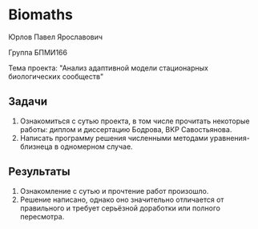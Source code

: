 # Biomaths

Юрлов Павел Ярославович

Группа БПМИ166

Тема проекта: "Анализ адаптивной модели стационарных биологических сообществ"


## Задачи

1. Ознакомиться с сутью проекта, в том числе прочитать некоторые работы: диплом и диссертацию Бодрова, ВКР Савостьянова.
2. Написать программу решения численными методами уравнения-близнеца в одномерном случае.



## Результаты

1. Ознакомление с сутью и прочтение работ произошло.
2. Решение написано, однако оно значительно отличается от правильного и требует серьёзной доработки или полного пересмотра.
